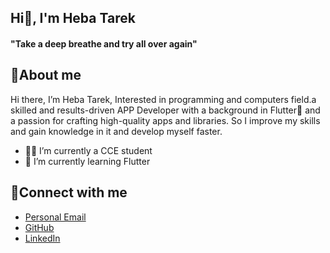 ## Hi👋, I'm Heba Tarek
#### "Take a deep breathe and try all over again" ####



## 🌠About me
Hi there, I’m Heba Tarek, Interested in programming and computers field.a skilled and results-driven APP Developer with a background in Flutter📱 and a passion for crafting high-quality apps and libraries. So I improve my skills and gain knowledge in it and develop myself faster.

- 👨‍💻 I’m currently a CCE student 
- 🌱 I’m currently learning Flutter


  
## 📩Connect with me
- [Personal Email](hebatarekg@gmail.com)
- [GitHub](https://github.com/he123ba123)
- [LinkedIn](www.linkedin.com/in/heba-tarek-cce)
